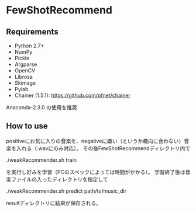 # FewShotRecommend
    
## Requirements
- Python 2.7+
- NumPy
- Pickle
- Argparse
- OpenCV
- Librosa
- Skimage
- Pylab
- Chainer (1.5.1): https://github.com/pfnet/chainer

 Anaconda-2.3.0 の使用を推奨

## How to use
positiveにお気に入りの音楽を、negativeに嫌い（というか趣向に合わない）音楽を入れる（.wavにのみ対応）。
その後FewShotRecommendディレクトリ内で

./weakRecommender.sh train

を実行し好みを学習（PCのスペックによっては時間がかかる）。
学習終了後は音楽ファイルの入ったディレクトリを指定して

./weakRecommender.sh predict path/to/music_dir

resultディレクトリに結果が保存される。


